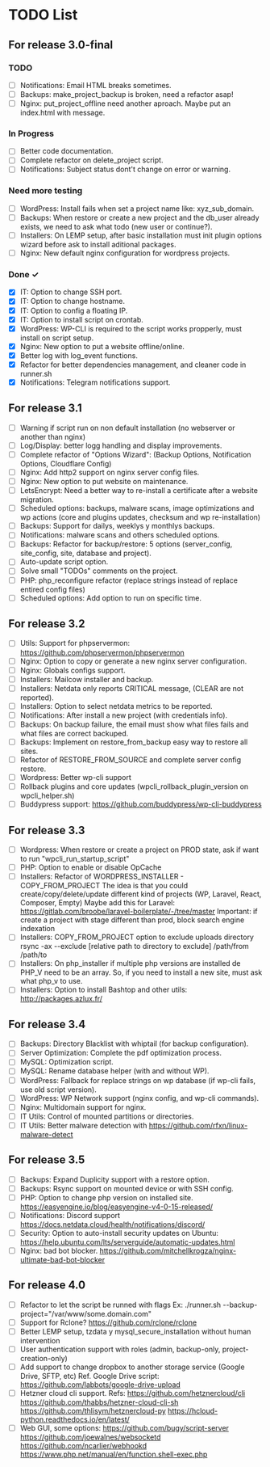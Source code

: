 # TODO List

## For release 3.0-final

### TODO

- [ ] Notifications: Email HTML breaks sometimes.
- [ ] Backups: make_project_backup is broken, need a refactor asap!
- [ ] Nginx: put_project_offline need another aproach. Maybe put an index.html with message.

### In Progress

- [ ] Better code documentation.
- [ ] Complete refactor on delete_project script.
- [ ] Notifications: Subject status dont't change on error or warning.

### Need more testing
- [ ] WordPress: Install fails when set a project name like: xyz_sub_domain.
- [ ] Backups: When restore or create a new project and the db_user already exists, we need to ask what todo (new user or continue?).
- [ ] Installers: On LEMP setup, after basic installation must init plugin options wizard before ask to install aditional packages.
- [ ] Nginx: New default nginx configuration for wordpress projects.

### Done ✓

- [x] IT: Option to change SSH port.
- [x] IT: Option to change hostname.
- [x] IT: Option to config a floating IP.
- [x] IT: Option to install script on crontab.
- [x] WordPress: WP-CLI is required to the script works propperly, must install on script setup.
- [x] Nginx: New option to put a website offline/online.
- [x] Better log with log_event functions.
- [x] Refactor for better dependencies management, and cleaner code in runner.sh
- [x] Notifications: Telegram notifications support.

## For release 3.1
- [ ] Warning if script run on non default installation (no webserver or another than nginx)
- [ ] Log/Display: better logg handling and display improvements.
- [ ] Complete refactor of "Options Wizard": (Backup Options, Notification Options, Cloudflare Config)
- [ ] Nginx: Add http2 support on nginx server config files.
- [ ] Nginx: New option to put website on maintenance.
- [ ] LetsEncrypt: Need a better way to re-install a certificate after a website migration.
- [ ] Scheduled options: backups, malware scans, image optimizations and wp actions (core and plugins updates, checksum and wp re-installation)
- [ ] Backups: Support for dailys, weeklys y monthlys backups.
- [ ] Notifications: malware scans and others scheduled options.
- [ ] Backups: Refactor for backup/restore: 5 options (server_config, site_config, site, database and project).
- [ ] Auto-update script option.
- [ ] Solve small "TODOs" comments on the project.
- [ ] PHP: php_reconfigure refactor (replace strings instead of replace entired config files)
- [ ] Scheduled options: Add option to run on specific time.

## For release 3.2

- [ ] Utils: Support for phpservermon: https://github.com/phpservermon/phpservermon
- [ ] Nginx: Option to copy or generate a new nginx server configuration.
- [ ] Nginx: Globals configs support.
- [ ] Installers: Mailcow installer and backup.
- [ ] Installers: Netdata only reports CRITICAL message, (CLEAR are not reported).
- [ ] Installers: Option to select netdata metrics to be reported.
- [ ] Notifications: After install a new project (with credentials info).
- [ ] Backups: On backup failure, the email must show what files fails and what files are correct backuped.
- [ ] Backups: Implement on restore_from_backup easy way to restore all sites.
- [ ] Refactor of RESTORE_FROM_SOURCE and complete server config restore.
- [ ] Wordpress: Better wp-cli support 
 - [ ] Rollback plugins and core updates (wpcli_rollback_plugin_version on wpcli_helper.sh)
 - [ ] Buddypress support: https://github.com/buddypress/wp-cli-buddypress

## For release 3.3

- [ ] Wordpress: When restore or create a project on PROD state, ask if want to run "wpcli_run_startup_script"
- [ ] PHP: Option to enable or disable OpCache
- [ ] Installers: Refactor of WORDPRESS_INSTALLER - COPY_FROM_PROJECT
        The idea is that you could create/copy/delete/update different kind of projects (WP, Laravel, React, Composer, Empty)
        Maybe add this for Laravel: https://gitlab.com/broobe/laravel-boilerplate/-/tree/master
        Important: if create a project with stage different than prod, block search engine indexation
- [ ] Installers: COPY_FROM_PROJECT option to exclude uploads directory
        rsync -ax --exclude [relative path to directory to exclude] /path/from /path/to
- [ ] Installers: On php_installer if multiple php versions are installed de PHP_V need to be an array.
        So, if you need to install a new site, must ask what php_v to use.
- [ ] Installers: Option to install Bashtop and other utils: http://packages.azlux.fr/

## For release 3.4

- [ ] Backups: Directory Blacklist with whiptail (for backup configuration).
- [ ] Server Optimization: Complete the pdf optimization process.
- [ ] MySQL: Optimization script.
- [ ] MySQL: Rename database helper (with and without WP).
- [ ] WordPress: Fallback for replace strings on wp database (if wp-cli fails, use old script version).
- [ ] WordPress: WP Network support (nginx config, and wp-cli commands).
- [ ] Nginx: Multidomain support for nginx.
- [ ] IT Utils: Control of mounted partitions or directories.
- [ ] IT Utils: Better malware detection with https://github.com/rfxn/linux-malware-detect

## For release 3.5

- [ ] Backups: Expand Duplicity support with a restore option.
- [ ] Backups: Rsync support on mounted device or with SSH config.
- [ ] PHP: Option to change php version on installed site.
        https://easyengine.io/blog/easyengine-v4-0-15-released/
- [ ] Notifications: Discord support
        https://docs.netdata.cloud/health/notifications/discord/
- [ ] Security: Option to auto-install security updates on Ubuntu: 
        https://help.ubuntu.com/lts/serverguide/automatic-updates.html
- [ ] Nginx: bad bot blocker.
        https://github.com/mitchellkrogza/nginx-ultimate-bad-bot-blocker

## For release 4.0

- [ ] Refactor to let the script be runned with flags
        Ex: ./runner.sh --backup-project="/var/www/some.domain.com"
- [ ] Support for Rclone? https://github.com/rclone/rclone
- [ ] Better LEMP setup, tzdata y mysql_secure_installation without human intervention
- [ ] User authentication support with roles (admin, backup-only, project-creation-only)
- [ ] Add support to change dropbox to another storage service (Google Drive, SFTP, etc)
        Ref. Google Drive script: https://github.com/labbots/google-drive-upload
- [ ] Hetzner cloud cli support. Refs:
        https://github.com/hetznercloud/cli
        https://github.com/thabbs/hetzner-cloud-cli-sh
        https://github.com/thlisym/hetznercloud-py
        https://hcloud-python.readthedocs.io/en/latest/
- [ ] Web GUI, some options:
        https://github.com/bugy/script-server
        https://github.com/joewalnes/websocketd
        https://github.com/ncarlier/webhookd
        https://www.php.net/manual/en/function.shell-exec.php
